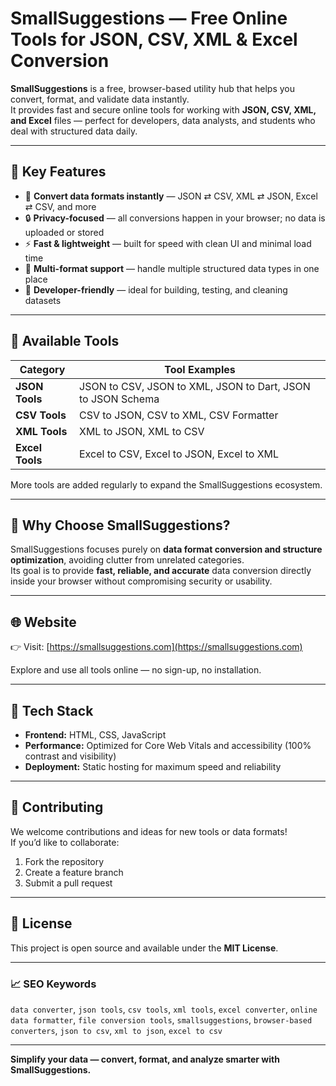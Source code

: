 # SmallSuggestions — Free Online Tools for JSON, CSV, XML & Excel Conversion

**SmallSuggestions** is a free, browser-based utility hub that helps you convert, format, and validate data instantly.  
It provides fast and secure online tools for working with **JSON, CSV, XML, and Excel** files — perfect for developers, data analysts, and students who deal with structured data daily.

---

## 🌟 Key Features

- 🔁 **Convert data formats instantly** — JSON ⇄ CSV, XML ⇄ JSON, Excel ⇄ CSV, and more  
- 🔒 **Privacy-focused** — all conversions happen in your browser; no data is uploaded or stored  
- ⚡ **Fast & lightweight** — built for speed with clean UI and minimal load time  
- 📁 **Multi-format support** — handle multiple structured data types in one place  
- 🧠 **Developer-friendly** — ideal for building, testing, and cleaning datasets  

---

## 🧰 Available Tools

| Category | Tool Examples |
|-----------|----------------|
| **JSON Tools** | JSON to CSV, JSON to XML, JSON to Dart, JSON to JSON Schema |
| **CSV Tools** | CSV to JSON, CSV to XML, CSV Formatter |
| **XML Tools** | XML to JSON, XML to CSV |
| **Excel Tools** | Excel to CSV, Excel to JSON, Excel to XML |

More tools are added regularly to expand the SmallSuggestions ecosystem.

---

## 🚀 Why Choose SmallSuggestions?

SmallSuggestions focuses purely on **data format conversion and structure optimization**, avoiding clutter from unrelated categories.  
Its goal is to provide **fast, reliable, and accurate** data conversion directly inside your browser without compromising security or usability.

---

## 🌐 Website

👉 Visit: [https://smallsuggestions.com](https://smallsuggestions.com)

Explore and use all tools online — no sign-up, no installation.

---

## 🧩 Tech Stack

- **Frontend:** HTML, CSS, JavaScript  
- **Performance:** Optimized for Core Web Vitals and accessibility (100% contrast and visibility)  
- **Deployment:** Static hosting for maximum speed and reliability  

---

## 📢 Contributing

We welcome contributions and ideas for new tools or data formats!  
If you’d like to collaborate:
1. Fork the repository  
2. Create a feature branch  
3. Submit a pull request  

---

## 📄 License

This project is open source and available under the **MIT License**.

---

### 📈 SEO Keywords

`data converter`, `json tools`, `csv tools`, `xml tools`, `excel converter`, `online data formatter`, `file conversion tools`, `smallsuggestions`, `browser-based converters`, `json to csv`, `xml to json`, `excel to csv`

---

**Simplify your data — convert, format, and analyze smarter with SmallSuggestions.**
